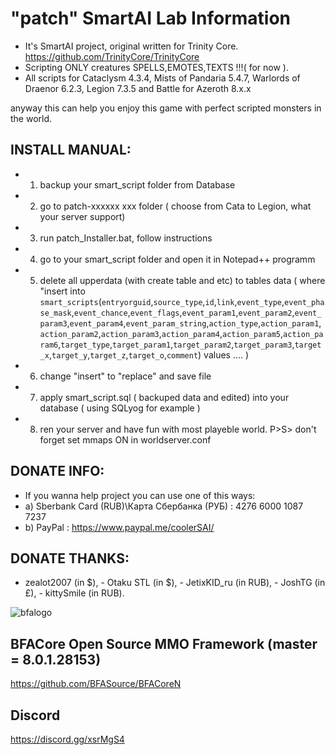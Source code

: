 # "patch" SmartAI Lab Information

- It's SmartAI project, original written for Trinity Core. https://github.com/TrinityCore/TrinityCore
- Scripting ONLY creatures SPELLS,EMOTES,TEXTS !!!( for now ).
- All scripts for Cataclysm 4.3.4, Mists of Pandaria 5.4.7, Warlords of Draenor 6.2.3, Legion 7.3.5 and Battle for Azeroth 8.x.x

anyway this can help you enjoy this game with perfect scripted monsters in the world. 
## INSTALL MANUAL:
- 1) backup your smart_script folder from Database
- 2) go to patch-xxxxxx xxx folder ( choose from Cata to Legion, what your server support)
- 3) run patch_Installer.bat, follow instructions
- 4) go to your smart_script folder and open it in Notepad++ programm
- 5) delete all upperdata (with create table and etc) to tables data 
( where "insert  into `smart_scripts`(`entryorguid`,`source_type`,`id`,`link`,`event_type`,`event_phase_mask`,`event_chance`,`event_flags`,`event_param1`,`event_param2`,`event_param3`,`event_param4`,`event_param_string`,`action_type`,`action_param1`,`action_param2`,`action_param3`,`action_param4`,`action_param5`,`action_param6`,`target_type`,`target_param1`,`target_param2`,`target_param3`,`target_x`,`target_y`,`target_z`,`target_o`,`comment`) values .... )
- 6) change "insert" to "replace" and save file
- 7) apply smart_script.sql ( backuped data and edited) into your database ( using SQLyog for example )
- 8) ren your server and have fun with most playeble world.
P>S> don't forget set mmaps ON in worldserver.conf


## DONATE INFO:
- If you wanna help project you can use one of this ways:
- a) Sberbank Card (RUB)\Карта Сбербанка (РУБ) : 4276 6000 1087 7237
- b) PayPal : https://www.paypal.me/coolerSAI/

## DONATE THANKS:
- zealot2007 (in $), - Otaku STL (in $), - JetixKID_ru (in RUB), - JoshTG (in £), - kittySmile (in RUB).

![bfalogo](https://cdn1.radikalno.ru/uploads/2019/6/3/68a1d7b2bc19225aa3f7f4c204911476-full.jpg)


## BFACore Open Source MMO Framework (master = 8.0.1.28153) 
https://github.com/BFASource/BFACoreN

## Discord
https://discord.gg/xsrMgS4
